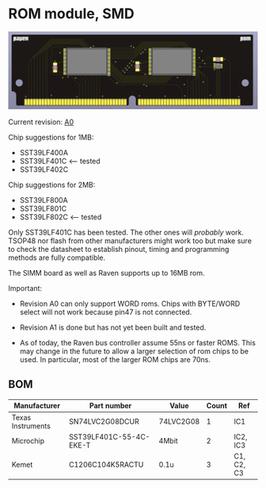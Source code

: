 
# ROM module, SMD

![Alt text](images/render.png?raw=true "")

Current revision: [A0](a0/)

Chip suggestions for 1MB:
* SST39LF400A
* SST39LF401C  <-- tested
* SST39LF402C

Chip suggestions for 2MB:
* SST39LF800A
* SST39LF801C
* SST39LF802C  <-- tested


Only SST39LF401C has been tested. The other ones will _probably_ work.
TSOP48 nor flash from other manufacturers might work too but make sure to check the datasheet to establish pinout, timing and programming methods are fully compatible.

The SIMM board as well as Raven supports up to 16MB rom.


Important:

- Revision A0 can only support WORD roms.
Chips with BYTE/WORD select will not work because pin47 is not connected.

- Revision A1 is done but has not yet been built and tested.

- As of today, the Raven bus controller assume 55ns or faster ROMS.
This may change in the future to allow a larger selection of rom chips to be used.
In particular, most of the larger ROM chips are 70ns.


## BOM

| Manufacturer          | Part number                 | Value       | Count | Ref                                   |
|-----------------------|-----------------------------|-------------|-------|---------------------------------------|
| Texas Instruments     | SN74LVC2G08DCUR             | 74LVC2G08   | 1     | IC1                                   |
| Microchip             | SST39LF401C-55-4C-EKE-T     | 4Mbit       | 2     | IC2, IC3                              |
| Kemet                 | C1206C104K5RACTU            | 0.1u        | 3     | C1, C2, C3                            |



